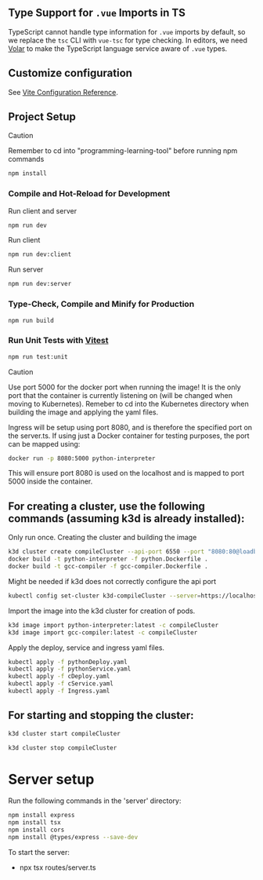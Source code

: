 ## Type Support for `.vue` Imports in TS

TypeScript cannot handle type information for `.vue` imports by default, so we replace the `tsc` CLI with `vue-tsc` for type checking. In editors, we need [Volar](https://marketplace.visualstudio.com/items?itemName=Vue.volar) to make the TypeScript language service aware of `.vue` types.

## Customize configuration

See [Vite Configuration Reference](https://vitejs.dev/config/).

## Project Setup

> [!CAUTION]
> Remember to cd into "programming-learning-tool" before running npm commands

```sh
npm install
```

### Compile and Hot-Reload for Development

Run client and server
```sh
npm run dev
```

Run client
```sh
npm run dev:client
```

Run server
```sh
npm run dev:server
```


### Type-Check, Compile and Minify for Production

```sh
npm run build
```

### Run Unit Tests with [Vitest](https://vitest.dev/)

```sh
npm run test:unit
```

> [!CAUTION]
> Use port 5000 for the docker port when running the image!
> It is the only port that the container is currently listening on (will be changed when moving to Kubernetes).
> Remeber to cd into the Kubernetes directory when building the image and applying the yaml files.

Ingress will be setup using port 8080, and is therefore the specified port on the server.ts. If using just a Docker container for testing purposes, the port can be mapped using:
```sh
docker run -p 8080:5000 python-interpreter
```
This will ensure port 8080 is used on the localhost and is mapped to port 5000 inside the container.


## For creating a cluster, use the following commands (assuming k3d is already installed):

Only run once.
Creating the cluster and building the image
```sh
k3d cluster create compileCluster --api-port 6550 --port "8080:80@loadbalancer" 
docker build -t python-interpreter -f python.Dockerfile .
docker build -t gcc-compiler -f gcc-compiler.Dockerfile .
```

Might be needed if k3d does not correctly configure the api port
```sh
kubectl config set-cluster k3d-compileCluster --server=https://localhost:6550
```

Import the image into the k3d cluster for creation of pods.
```sh
k3d image import python-interpreter:latest -c compileCluster
k3d image import gcc-compiler:latest -c compileCluster
```

Apply the deploy, service and ingress yaml files.
```sh
kubectl apply -f pythonDeploy.yaml
kubectl apply -f pythonService.yaml
kubectl apply -f cDeploy.yaml
kubectl apply -f cService.yaml
kubectl apply -f Ingress.yaml
```

## For starting and stopping the cluster:
```sh
k3d cluster start compileCluster
```
```sh
k3d cluster stop compileCluster
```

# Server setup
Run the following commands in the 'server' directory: 

```sh
npm install express
npm install tsx
npm install cors
npm install @types/express --save-dev
```

To start the server: 

- npx tsx routes/server.ts